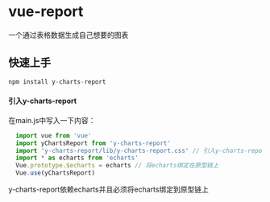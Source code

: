 # vue-report
一个通过表格数据生成自己想要的图表

## 快速上手
``` javascript
npm install y-charts-report
```

#### 引入y-charts-report

在main.js中写入一下内容：
``` javascript
  import vue from 'vue'
  import yChartsReport from 'y-charts-report'
  import 'y-charts-report/lib/y-charts-report.css' // 引入y-charts-report的样式
  import * as echarts from 'echarts'
  Vue.prototype.$echarts = echarts // 将echarts绑定在原型链上
  Vue.use(yChartsReport)
```
  y-charts-report依赖echarts并且必须将echarts绑定到原型链上
